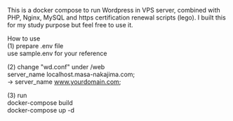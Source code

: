 This is a docker compose to run Wordpress in VPS server, combined with PHP, Nginx, MySQL and https certification renewal scripts (lego). I built this for my study purpose but feel free to use it.

How to use  
(1) prepare .env file  
   use sample.env for your reference

(2) change "wd.conf" under /web  
   server_name localhost.masa-nakajima.com;  
    -> server_name www.yourdomain.com;  
         
(3) run  
  docker-compose build  
  docker-compose up -d  

  
